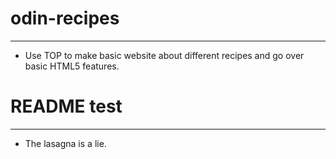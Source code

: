 # odin-recipes
---

- Use TOP to make basic website about different recipes and go over basic HTML5 features.


# README test
---

- The lasagna is a lie.

